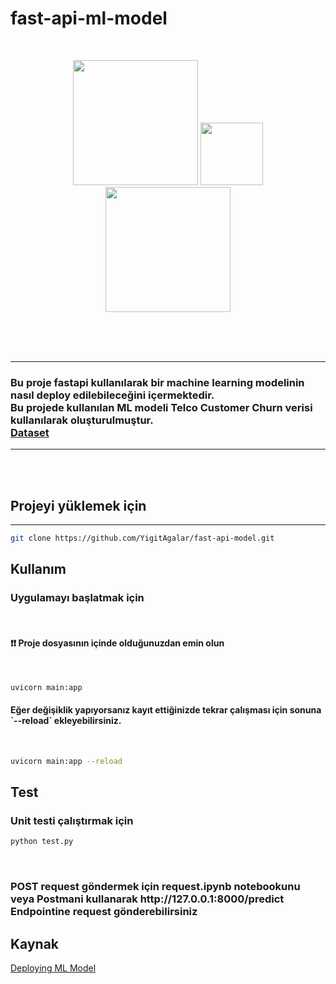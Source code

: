 # fast-api-ml-model

<br>

<p style="text-align:center">
<img src="https://fastapi.tiangolo.com/img/logo-margin/logo-teal.png" width="200" > 
<img src="https://upload.wikimedia.org/wikipedia/commons/thumb/0/05/Scikit_learn_logo_small.svg/2560px-Scikit_learn_logo_small.svg.png" width="100" > 
<img src="https://upload.wikimedia.org/wikipedia/commons/thumb/e/ed/Pandas_logo.svg/2560px-Pandas_logo.svg.png" width="200" >

</p>


<br><br><br>
<hr>
<h3> 
    Bu proje fastapi kullanılarak bir machine learning modelinin nasıl deploy edilebileceğini içermektedir.<br>
    Bu projede kullanılan ML modeli Telco Customer Churn verisi kullanılarak oluşturulmuştur.
    <br>
    <a href="https://www.kaggle.com/datasets/blastchar/telco-customer-churn">Dataset</a>


</h3>

<hr>
<br><br>

<h2>Projeyi yüklemek için</h2>
<hr>

``` bash
git clone https://github.com/YigitAgalar/fast-api-model.git
```

<h2>Kullanım</h2>


<h3>Uygulamayı başlatmak için</h3>

<br>
<h4> ❗❗ Proje dosyasının içinde olduğunuzdan emin olun</h4> <br>

``` bash
uvicorn main:app
```
<h4>Eğer değişiklik yapıyorsanız kayıt ettiğinizde tekrar çalışması için sonuna `--reload` ekleyebilirsiniz. </h4>
<br>

``` bash
uvicorn main:app --reload
```

<h2>Test</h2>


<h3>Unit testi çalıştırmak için</h3>

``` bash
python test.py
```

<br>
<h3>POST request göndermek için <a>request.ipynb</a> notebookunu veya Postmani kullanarak <a>http://127.0.0.1:8000/predict</a> Endpointine request gönderebilirsiniz </h3>


<h2>Kaynak</h2>
<a href="https://towardsdatascience.com/how-to-deploy-a-machine-learning-model-with-fastapi-docker-and-github-actions-13374cbd638a"> Deploying ML Model </a>
